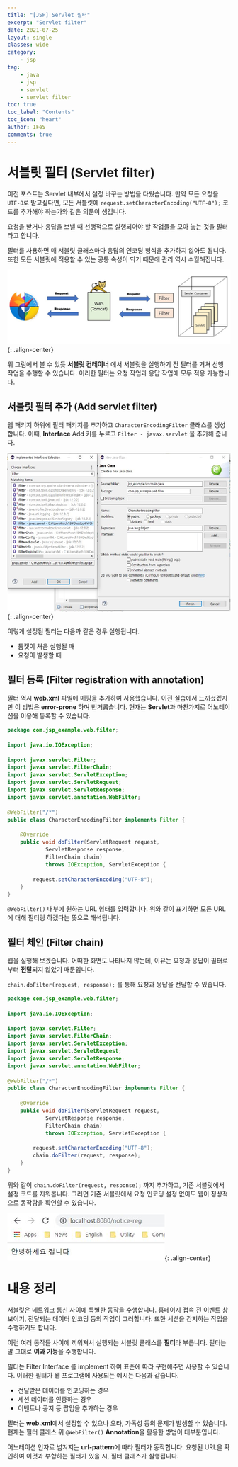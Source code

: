 ```yaml
---
title: "[JSP] Servlet 필터"
excerpt: "Servlet filter"
date: 2021-07-25
layout: single
classes: wide
category:
    - jsp
tag:
    - java
    - jsp
    - servlet
	- servlet filter
toc: true
toc_label: "Contents"
toc_icon: "heart"
author: 1FeS
comments: true
---
```


# 서블릿 필터 (Servlet filter)

이전 포스트는 Servlet 내부에서 설정 바꾸는 방법을 다뤘습니다. 만약 모든 요청을 `UTF-8`로 받고싶다면, 모든 서블릿에 `request.setCharacterEncoding("UTF-8");` 코드를 추가해야 하는가와 같은 의문이 생깁니다.

요청을 받거나 응답을 보낼 때 선행적으로 실행되어야 할 작업들을 모아 놓는 것을 필터라고 합니다. 

필터를 사용하면 매 서블릿 클래스마다 응답의 인코딩 형식을 추가하지 않아도 됩니다. 또한 모든 서블릿에 적용할 수 있는 공통 속성이 되기 때문에 관리 역시 수월해집니다.

![was client server](/_img/2021-07-25/server_client.jpg){: .align-center}

위 그림에서 볼 수 있듯 **서블릿 컨테이너** 에서 서블릿을 실행하기 전 필터를 거쳐 선행 작업을 수행할 수 있습니다. 이러한 필터는 요청 작업과 응답 작업에 모두 적용 가능합니다.

## 서블릿 필터 추가 (Add servlet filter)

웹 패키지 하위에 필터 패키지를 추가하고 `CharacterEncodingFilter` 클래스를 생성합니다. 이때, **Interface** Add 키를 누르고 `Filter - javax.servlet` 을 추가해 줍니다.

![was client server](/_img/2021-07-25/add_filter.jpg){: .align-center}

이렇게 설정된 필터는 다음과 같은 경우 실행됩니다.

- 톰캣이 처음 실행될 때
- 요청이 발생할 때

## 필터 등록 (Filter registration with annotation)

필터 역시 **web.xml** 파일에 매핑을 추가하여 사용했습니다. 이전 실습에서 느끼셨겠지만 이 방법은 **error-prone** 하며 번거롭습니다. 현재는 **Servlet**과 마찬가지로 어노테이션을 이용해 등록할 수 있습니다.

```java
package com.jsp_example.web.filter;

import java.io.IOException;

import javax.servlet.Filter;
import javax.servlet.FilterChain;
import javax.servlet.ServletException;
import javax.servlet.ServletRequest;
import javax.servlet.ServletResponse;
import javax.servlet.annotation.WebFilter;

@WebFilter("/*")
public class CharacterEncodingFilter implements Filter {

	@Override
	public void doFilter(ServletRequest request, 
			ServletResponse response, 
			FilterChain chain)
			throws IOException, ServletException {
		
		request.setCharacterEncoding("UTF-8");	
	}
}
```

`@WebFilter()` 내부에 원하는 URL 형태를 입력합니다. 위와 같이 표기하면 모든 URL에 대해 필터링 하겠다는 뜻으로 해석됩니다.

## 필터 체인 (Filter chain)

웹을 실행해 보겠습니다. 어떠한 화면도 나타나지 않는데, 이유는 요청과 응답이 필터로부터 **전달**되지 않았기 때문입니다.

`chain.doFilter(request, response);` 를 통해 요청과 응답을 전달할 수 있습니다.

```java
package com.jsp_example.web.filter;

import java.io.IOException;

import javax.servlet.Filter;
import javax.servlet.FilterChain;
import javax.servlet.ServletException;
import javax.servlet.ServletRequest;
import javax.servlet.ServletResponse;
import javax.servlet.annotation.WebFilter;

@WebFilter("/*")
public class CharacterEncodingFilter implements Filter {

	@Override
	public void doFilter(ServletRequest request, 
			ServletResponse response, 
			FilterChain chain)
			throws IOException, ServletException {
		
		request.setCharacterEncoding("UTF-8");
		chain.doFilter(request, response);
	}
}
```

위와 같이 `chain.doFilter(request, response);` 까지 추가하고, 기존 서블릿에서 설정 코드를 지워봅니다. 그러면 기존 서블릿에서 요청 인코딩 설정 없이도 웹이 정상적으로 동작함을 확인할 수 있습니다.

![was client server](/_img/2021-07-25/hello.jpg){: .align-center}

# 내용 정리

서블릿은 네트워크 통신 사이에 특별한 동작을 수행합니다. 홈페이지 접속 전 이벤트 창 보이기, 전달되는 데이터 인코딩 등의 작업이 그러합니다. 또한 세션을 감지하는 작업을 수행하기도 합니다.

이런 여러 동작들 사이에 끼워져서 실행되는 서블릿 클래스를 **필터**라 부릅니다. 필터는 말 그대로 **여과 기능**을 수행합니다.

필터는 Filter Interface 를 implement 하여 표준에 따라 구현해주면 사용할 수 있습니다. 이러한 필터가 웹 프로그램에 사용되는 예시는 다음과 같습니다.

- 전달받은 데이터를 인코딩하는 경우
- 세션 데이터를 인증하는 경우
- 이벤트나 공지 등 팝업을 추가하는 경우

필터는 **web.xml**에서 설정할 수 있으나 오타, 가독성 등의 문제가 발생할 수 있습니다. 현재는 필터 클래스 위 `@WebFilter()` **Annotation**을 활용한 방법이 대부분입니다.

어노테이션 인자로 넘겨지는 **url-pattern**에 따라 필터가 동작합니다. 요청된 URL을 확인하여 이것과 부합하는 필터가 있을 시, 필터 클래스가 실행됩니다.
